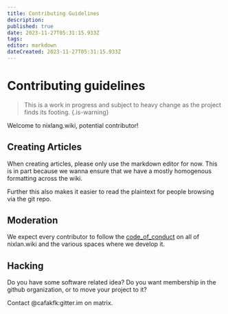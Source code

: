 ```yaml
---
title: Contributing Guidelines
description: 
published: true
date: 2023-11-27T05:31:15.933Z
tags: 
editor: markdown
dateCreated: 2023-11-27T05:31:15.933Z
---
```


# Contributing guidelines
> This is a work in progress and subject to heavy change as the project finds its footing.
{.is-warning}

Welcome to nixlang.wiki, potential contributor!

## Creating Articles

When creating articles, please only use the markdown editor for now. This is in part because we wanna ensure that we have a mostly homogenous formatting across the wiki.

Further this also makes it easier to read the plaintext for people browsing via the git repo.

## Moderation

We expect every contributor to follow the [code_of_conduct](/meta/code_of_conduct) on all of nixlan.wiki and the various spaces where we develop it.

## Hacking

Do you have some software related idea? Do you want membership in the github organization, or to move your project to it?

Contact @cafakfk:gitter.im on matrix.